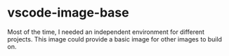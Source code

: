 # vscode-image-base
Most of the time, I needed an independent environment for different projects. This image could provide a basic image for other images to build on.